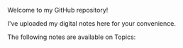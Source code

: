 
Welcome to my GitHub repository!

I've uploaded my digital notes here for your convenience.

The following notes are available on Topics:
